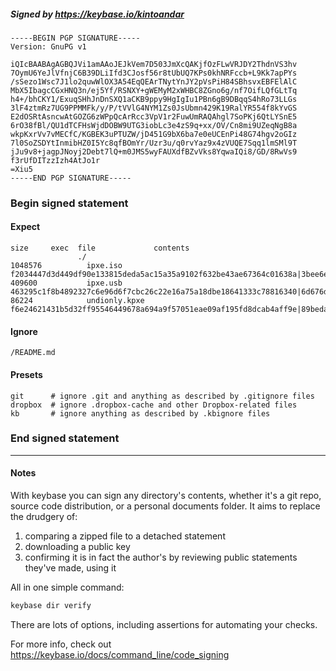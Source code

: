 ##### Signed by https://keybase.io/kintoandar
```
-----BEGIN PGP SIGNATURE-----
Version: GnuPG v1

iQIcBAABAgAGBQJVi1amAAoJEJkVem7D503JmXcQAKjfOzFLwVRJDY2ThdnVS3hv
7OymU6YeJlVfnjC6B39DLiIfd3CJosf56r8tUbUQ7KPs0khNRFccb+L9Kk7apPYs
/sSezo1Wsc7J1lo2quwWlOX3A54EqQEArTNytYnJY2pVsPiH84SBhsvxEBFElAlC
MbX5IbagcCGxHNQ3n/ej5Yf/RSNXY+gWEMyM2xWHBC8ZGno6g/nf7OifLQfGLtTq
h4+/bhCKY1/ExuqSHhJnDnSXQ1aCKB9ppy9HgIgIu1PBn6gB9DBqqS4hRo73LLGs
3lF4ztmRz7UG9PPMMFk/y/P/tVVlG4NYM1Zs0JsUbmn429K19RalYR554f8kYvGS
E2dOSRtAsncwAtGOZG6zWPpQcArRcc3VpV1r2FuwUmRAQAhgl7SoPKj6QtLYSnE5
6rO38fBl/QU1dTCFHsWjdDOBW9UTG3iobLc3e4zS9q+xx/OV/Cn8mi9UZeqNgB8a
wkpKxrVv7vMECfC/KGBEK3uPTUZW/jD451G9bX6ba7e0eUCEnPi48G74hgv2oGIz
7l0SoZSDYtInmibHZ0I5Yc8qfBOmYr/Uzr3u/q0rvYaz9x4zVUQE7Sqq1lmSMl9T
jJu9v8+jagpJNoyj2Debt7lQ+m0JMS5wyFAUXdfBZvVks8YqwaIQi8/GD/8RwVs9
f3rUfDITzzIzh4AtJo1r
=Xiu5
-----END PGP SIGNATURE-----

```

<!-- END SIGNATURES -->

### Begin signed statement 

#### Expect

```
size     exec  file             contents                                                                                                                         
               ./                                                                                                                                                
1048576          ipxe.iso       f2034447d3d449df90e133815deda5ac15a35a9102f632be43ae67364c01638a|3bee6e1352d6d6ac4ec5d995d92a5ef6fae731cf73c30b1dd00257a123f5afba
409600           ipxe.usb       463295c1f8b4892327c6e96d6f7cbc26c22e16a75a18dbe18641333c78816340|6d676da5f9f0326dd11ba3fc2c80f38723f2a683793712ae211c8b94c99b91f5
86224            undionly.kpxe  f6e24621431b5d32ff95546449678a694a9f57051eae09af195fd8dcab4aff9e|89beda176a9eab35af8edff3d937aa8a7bf971285f44cb2dcff2e34075d067b3
```

#### Ignore

```
/README.md
```

#### Presets

```
git      # ignore .git and anything as described by .gitignore files
dropbox  # ignore .dropbox-cache and other Dropbox-related files    
kb       # ignore anything as described by .kbignore files          
```

<!-- summarize version = 0.0.9 -->

### End signed statement

<hr>

#### Notes

With keybase you can sign any directory's contents, whether it's a git repo,
source code distribution, or a personal documents folder. It aims to replace the drudgery of:

  1. comparing a zipped file to a detached statement
  2. downloading a public key
  3. confirming it is in fact the author's by reviewing public statements they've made, using it

All in one simple command:

```bash
keybase dir verify
```

There are lots of options, including assertions for automating your checks.

For more info, check out https://keybase.io/docs/command_line/code_signing